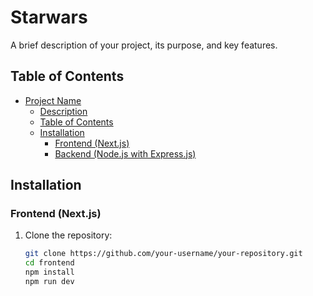 # Starwars

A brief description of your project, its purpose, and key features.

## Table of Contents

- [Project Name](#project-name)
  - [Description](#description)
  - [Table of Contents](#table-of-contents)
  - [Installation](#installation)
    - [Frontend (Next.js)](#frontend-nextjs)
    - [Backend (Node.js with Express.js)](#backend-nodejs-with-expressjs)

## Installation

### Frontend (Next.js)

1. Clone the repository:

   ```sh
   git clone https://github.com/your-username/your-repository.git
   cd frontend
   npm install
   npm run dev
   
